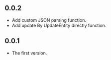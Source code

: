 ## 0.0.2

* Add custom JSON parsing function.
* Add update By UpdateEntity directly function.

## 0.0.1

* The first version.
